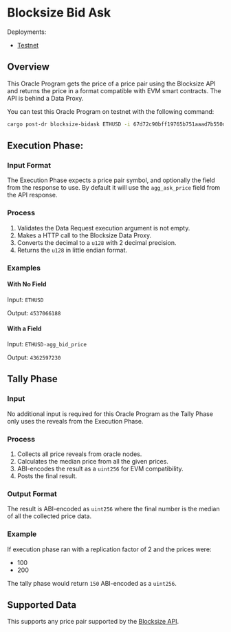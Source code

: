 # Blocksize Bid Ask

Deployments:
- [Testnet](https://testnet.explorer.seda.xyz/oracle-programs/67d72c90bff19765b751aaad7b550d7c488390d1e042f02d7395401dece565bb)
<!-- - [Mainnet](https://explorer.seda.xyz/oracle-programs/) -->


## Overview

This Oracle Program gets the price of a price pair using the Blocksize API and returns the price in a format compatible with EVM smart contracts. The API is behind a Data Proxy.

You can test this Oracle Program on testnet with the following command:

```sh
cargo post-dr blocksize-bidask ETHUSD -i 67d72c90bff19765b751aaad7b550d7c488390d1e042f02d7395401dece565bb --gas-price 4000
```

## Execution Phase:

### Input Format

The Execution Phase expects a price pair symbol, and optionally the field from the response to use. By default it will use the `agg_ask_price` field from the API response.

### Process

1. Validates the Data Request execution argument is not empty.
1. Makes a HTTP call to the Blocksize Data Proxy.
1. Converts the decimal to a `u128` with 2 decimal precision.
1. Returns the `u128` in little endian format.

### Examples

#### With No Field

Input: `ETHUSD`

Output: `4537066188`


#### With a Field

Input: `ETHUSD-agg_bid_price`

Output: `4362597230`


## Tally Phase

### Input

No additional input is required for this Oracle Program as the Tally Phase only uses the reveals from the Execution Phase.

### Process

1. Collects all price reveals from oracle nodes.
1. Calculates the median price from all the given prices.
1. ABI-encodes the result as a `uint256` for EVM compatibility.
1. Posts the final result.

### Output Format

The result is ABI-encoded as `uint256` where the final number is the median of all the collected price data.

### Example

If execution phase ran with a replication factor of 2 and the prices were:
- 100
- 200

The tally phase would return `150` ABI-encoded as a `uint256`.

## Supported Data

This supports any price pair supported by the [Blocksize API](https://realtime.blocksize.dev/docs#/Bid%20Ask).